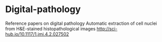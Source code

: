 # Digital-pathology
Reference papers on digital pathology
Automatic extraction of cell nuclei
from H&E-stained histopathological
images
http://sci-hub.io/10.1117/1.jmi.4.2.027502
